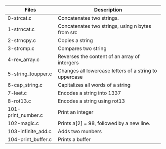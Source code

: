 |Files|	Description|
|-----|-----------|
|0-strcat.c|	Concatenates two strings.|
|1-strncat.c|	Concatenates two strings, using n bytes from src|
|2-strncpy.c|	Copies a string|
|3-strcmp.c|	Compares two string|
|4-rev_array.c|	Reverses the content of an array of intergers|
|5-string_toupper.c|	Changes all lowercase letters of a string to uppercase|
|6-cap_string.c|	Capitalizes all words of a string|
|7-leet.c|	Encodes a string into 1337|
|8-rot13.c|	Encodes a string using rot13|
|101-print_number.c|	Print an integer|
|102-magic.c|	Prints a[2] = 98, followed by a new line.|
|103-infinite_add.c|	Adds two munbers|
|104-print_buffer.c|	Prints a buffer|
